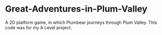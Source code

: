 # Great-Adventures-in-Plum-Valley
A 2D platform game, in which Plumbear journeys through Plum Valley. This code was for my A Level project.
